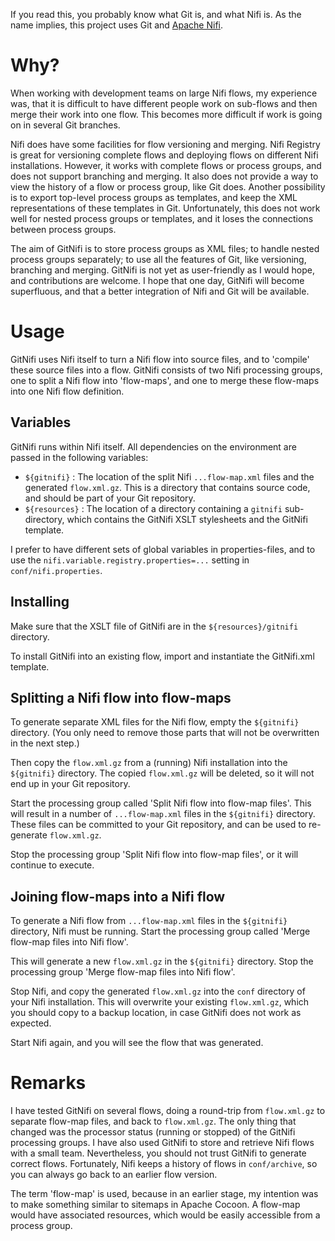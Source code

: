 If you read this, you probably know what Git is, and what Nifi is.
As the name implies, this project uses Git and [Apache Nifi](https://nifi.apache.org/).

# Why? #

When working with development teams on large Nifi flows, my experience was, that it is difficult to
have different people work on sub-flows and then merge their work into one flow.
This becomes more difficult if work is going on in several Git branches.

Nifi does have some facilities for flow versioning and merging.
Nifi Registry is great for versioning complete flows and deploying flows on different Nifi installations.
However, it works with complete flows or process groups, and does not support branching and merging.
It also does not provide a way to view the history of a flow or process group, like Git does.
Another possibility is to export top-level process groups as templates,
and keep the XML representations of these templates in Git.
Unfortunately, this does not work well for nested process groups or templates,
and it loses the connections between process groups.

The aim of GitNifi is to store process groups as XML files;
to handle nested process groups separately;
to use all the features of Git, like versioning, branching and merging.
GitNifi is not yet as user-friendly as I would hope, and contributions are welcome.
I hope that one day, GitNifi will become superfluous, and that a better integration of Nifi and Git
will be available.

# Usage #

GitNifi uses Nifi itself to turn a Nifi flow into source files, and to 'compile' these
source files into a flow.
GitNifi consists of two Nifi processing groups, one to split a Nifi flow into 'flow-maps',
and one to merge these flow-maps into one Nifi flow definition.

## Variables ##

GitNifi runs within Nifi itself.
All dependencies on the environment are passed in the following variables:

* `${gitnifi}` : The location of the split Nifi `...flow-map.xml` files and the generated `flow.xml.gz`.
  This is a directory that contains source code, and should be part of your Git repository.
* `${resources}` : The location of a directory containing a `gitnifi` sub-directory,
  which contains the GitNifi XSLT stylesheets and the GitNifi template.

I prefer to have different sets of global variables in properties-files, and to use the
`nifi.variable.registry.properties=...` setting in `conf/nifi.properties`.

## Installing ##

Make sure that the XSLT file of GitNifi are in the `${resources}/gitnifi` directory.

To install GitNifi into an existing flow, import and instantiate the GitNifi.xml template.

## Splitting a Nifi flow into flow-maps ##

To generate separate XML files for the Nifi flow, empty the `${gitnifi}` directory.
(You only need to remove those parts that will not be overwritten in the next step.)

Then copy the `flow.xml.gz` from a (running) Nifi installation into the `${gitnifi}` directory.
The copied `flow.xml.gz` will be deleted, so it will not end up in your Git repository.

Start the processing group called 'Split Nifi flow into flow-map files'.
This will result in a number of `...flow-map.xml` files in the `${gitnifi}` directory.
These files can be committed to your Git repository, and can be used to re-generate `flow.xml.gz`.

Stop the processing group 'Split Nifi flow into flow-map files', or it will continue to execute.

## Joining flow-maps into a Nifi flow ##

To generate a Nifi flow from `...flow-map.xml` files in the `${gitnifi}` directory, Nifi must be running.
Start the processing group called 'Merge flow-map files into Nifi flow'.

This will generate a new `flow.xml.gz` in the `${gitnifi}` directory.
Stop the processing group 'Merge flow-map files into Nifi flow'.

Stop Nifi, and copy the generated `flow.xml.gz` into the `conf` directory of your Nifi installation.
This will overwrite your existing `flow.xml.gz`, which you should copy to a backup location,
in case GitNifi does not work as expected.

Start Nifi again, and you will see the flow that was generated.

# Remarks #

I have tested GitNifi on several flows, doing a round-trip from `flow.xml.gz` to separate flow-map files,
and back to `flow.xml.gz`.
The only thing that changed was the processor status (running or stopped) of the GitNifi processing groups.
I have also used GitNifi to store and retrieve Nifi flows with a small team.
Nevertheless, you should not trust GitNifi to generate correct flows.
Fortunately, Nifi keeps a history of flows in `conf/archive`, so you can always go back to an earlier flow version.

The term 'flow-map' is used, because in an earlier stage, my intention was to make something similar
to sitemaps in Apache Cocoon.
A flow-map would have associated resources, which would be easily accessible from a process group.

